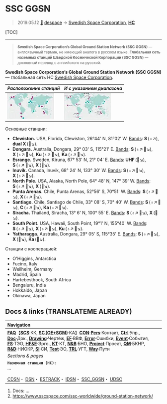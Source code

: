 # SSC GGSN
> 2019.05.12 [🚀](../index/index.md) [despace](index.md) → [Swedish Space Corporation](swedish_sc.md), **[НС](scs.md)**

[TOC]

---

> <small>**Swedish Space Corporation’s Global Ground Station Network (SSC GGSN)** — англоязычный термин, не имеющий аналога в русском языке. **Глобальная сеть наземных станций Шведской Космической Корпорации (SSC GGSN)** — дословный перевод с английского на русский.</small>

**Swedish Space Corporation’s Global Ground Station Network (SSC GGSN)** — глобальная сеть НС [Swedish Space Corporation](swedish_sc.md).

|*Расположение станций*|*И с указанием диапазона*|
|:-|:-|
|[![](f/gs/ssc_ggsn_thumb.webp)](f/gs/ssc_ggsn.webp)|[![](f/gs/ssc_ggsn_band_thumb.webp)](f/gs/ssc_ggsn_band.webp)|

Основные станции:

   - **Clewiston.** USA, Florida, Clewiston, 26°44' N, 81°02' W. [Bands](comms.md): **S** (♁↗), **dual X** (🚀↘).
   - **Dongara.** Australia, Dongara, 29° 03' S, 115°21' E. [Bands](comms.md): **S** (♁↗ 🚀↘), **X** (♁↗ 🚀↘), **Ku** (♁↗ 🚀↘), **Ka** (♁↗ 🚀↘).
   - **Esrange.** Sweden, Kiruna, 67° 53' N, 21° 04' E. [Bands](comms.md): **UHF** (🚀↘), **S** (♁↗ 🚀↘), **X** (🚀↘).
   - **Inuvik.** Canada, Inuvik, 68° 24' N, 133° 30' W. [Bands](comms.md): **S** (♁↗ 🚀↘), **X** (♁↗ 🚀↘).
   - **North Pole.** USA, Alaska, North Pole, 64° 48' N, 147° 39' W. [Bands](comms.md): **S** (♁↗ 🚀↘), **X** (🚀↘).
   - **Punta Arenas.** Chile, Punta Arenas, 52°56' S, 70°51' W. [Bands](comms.md): **S** (♁↗ 🚀↘), **X** (♁↗ 🚀↘).
   - **Santiago.** Chile, Santiago de Chile, 33° 08' S, 70° 40' W. [Bands](comms.md): **S** (♁↗ 🚀↘), **C** (♁↗ 🚀↘), **Ka** (♁↗ 🚀↘).
   - **Siracha.** Thailand, Siracha, 13° 6' N, 100° 55' E. [Bands](comms.md): **S** (♁↗ 🚀↘), **X** (🚀↘).
   - **South Point.** USA, Hawaii, South Point, 19°1' N, 155°40' W. [Bands](comms.md): **S** (♁↗ 🚀↘), **X** (♁↗ 🚀↘), **Ku** (♁↗ 🚀↘).
   - **Yatharagga.** Australia, Dongara, 29° 05' S, 115°35' E. [Bands](comms.md): **S** (♁↗ 🚀↘), **X** (🚀↘), **Ka** (🚀↘).

Станции с кооперацией:

   - O'Higgins, Antarctica
   - Fucino, Italy
   - Weilheim, Germany
   - Madrid, Spain
   - Hartebesthook, South Africa
   - Bengaluru, India
   - Hokkaido, Japan
   - Okinawa, Japan



## Docs & links (TRANSLATEME ALREADY)
|Navigation|
|:-|
|**[FAQ](faq.md)**【**[SCS](scs.md)**·КК, **[SC (OE+SGM)](sc.md)**·КА】**[CON](contact.md)·[Pers](person.md)**·Контакт, **[Ctrl](control.md)**·Упр., **[Doc](doc.md)**·Док., **[Drawing](drawing.md)**·Чертёж, **[EF](ef.md)**·ВВФ, **[Error](error.md)**·Ошибки, **[Event](event.md)**·События, **[FS](fs.md)**·ТЭО, **[HF&E](hfe.md)**·Эрго., **[KT](kt.md)**·КТ, **[N&B](nnb.md)**·БНО, **[Project](project.md)**·Проект, **[QM](qm.md)**·БКНР, **[R&D](rnd.md)**·НИОКР, **[SI](si.md)**·СИ, **[Test](test.md)**·ЭО, **[TRL](trl.md)**·УГТ, **[Way](way.md)**·Пути|
|*Sections & pages*|
|**`Наземная станция (НС):`**<br> … <br><br> [CDSN](cdsn.md)・ [DSN](dsn.md)・ [ESTRACK](estrack.md)・ [IDSN](idsn.md)・ [SSC_GGSN](ssc_ggsn.md)・ [UDSC](udsc.md)|

   1. Docs: …
   1. <https://www.sscspace.com/ssc-worldwide/ground-station-network/>
